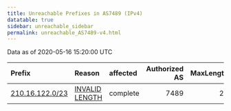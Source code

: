 ```yaml
---
title: Unreachable Prefixes in AS7489 (IPv4)
datatable: true
sidebar: unreachable_sidebar
permalink: unreachable_AS7489-v4.html
---
```


Data as of 2020-05-16 15:20:00 UTC


<div class="datatable-begin"></div>

| Prefix                                                   | Reason                                                                                                   | affected   |   Authorized AS |   MaxLength | Anchor                                       |   unreachable /24s |
|:---------------------------------------------------------|:---------------------------------------------------------------------------------------------------------|:-----------|----------------:|------------:|:---------------------------------------------|-------------------:|
| [210.16.122.0/23](https://stat.ripe.net/210.16.122.0/23) | [INVALID LENGTH](https://rpki-validator.ripe.net/announcement-preview?asn=AS7489&prefix=210.16.122.0/23) | complete   |            7489 |          22 | [APNIC](unreachable_APNIC_RPKI_Root-v4.html) |                  2 |

<div class="datatable-end"></div>